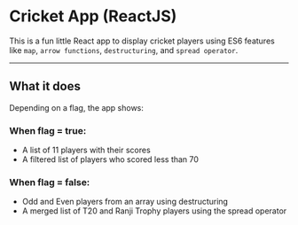 #  Cricket App (ReactJS)

This is a fun little React app to display cricket players using ES6 features like `map`, `arrow functions`, `destructuring`, and `spread operator`.

---

## What it does

Depending on a flag, the app shows:

### When flag = true:
-  A list of 11 players with their scores
-  A filtered list of players who scored less than 70

### When flag = false:
-  Odd and Even players from an array using destructuring
-  A merged list of T20 and Ranji Trophy players using the spread operator



